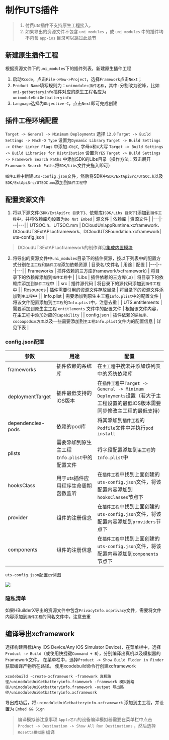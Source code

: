 # 制作UTS插件
> 1. 付费uts插件不支持原生工程接入。
> 2. 如果导出的资源文件不包含 `uni_modules` ，或 `uni_modules` 中的插件均不包含 `app-ios` 目录可以跳过此章节

## 新建原生插件工程
根据资源文件下的`uni_modules`下的插件列表，新建原生插件工程
1. 启动`Xcode`，点击`File->New->Project`，选择`Framework`点击`Next`；
2. `Product Name`填写规则为：`unimodule`+`插件名称`，其中`-`分割改为驼峰，比如`uni-getbatteryinfo`插件对应的原生工程名应为`unimoduleUniGetbatteryinfo`
3. `Language`选择为`Objective-C`，点击`Next`即可完成创建

## 插件工程环境配置
 `Target -> General -> Minimum Deployments` 选择 `12.0`
 `Target -> Build Settings -> Mach-O Type` 设置为`Dynamic Library`
 `Target -> Build Settings -> Other Linker Flags` 中添加`-ObjC`, 字母o和c大写
 `Target -> Build Settings -> Build Libraries for Distribution` 设置为`YES`
 `Target -> Build Settings -> Framework Search Paths` 中添加SDK的Libs目录（操作方法：双击展开`Framework Search Paths`将`SDK/Libs`文件夹拖入即可）

`插件工程`中新建`uts-config.json`文件，然后将SDK中`SDK/ExtApiSrc/UTSOC.h`以及`SDK/ExtApiSrc/UTSOC.mm`添加到`插件工程`中

## 配置资源文件
1. 将以下源文件(`SDK/ExtApiSrc 目录下`)、依赖库(`SDK/Libs 目录下`)添加到`插件工程`中，并将依赖库均设置为`Do Not Embed`
    | 源文件 | 依赖库 | 资源文件 |
    |---|---|---|
    | UTSOC.h、UTSOC.mm | DCloudUniappRuntime.xcframework、DCloudUTSExtAPI.xcframework、DCloudUTSFoundation.xcframework| uts-config.json |

> DCloudUTSExtAPI.xcframework的制作详见[集成内置模块](../modules/ios/modules.md)


2. 将导出的资源文件中`uni_modules`目录下的插件资源，按以下列表中的配置方式分别在`主工程`和`插件工程`添加依赖资源
    | 目录名/文件名 | 	用途 | 配置 |
    |---|---|---|
    | Frameworks | 插件依赖的三方库(framework/xcframework) | 将目录下的依赖库添加到`插件工程`中 |
    | Libs | 插件依赖的三方库(.a) | 将目录下的依赖库添加到`插件工程`中 |
    | src | 插件源代码 | 将目录下的源代码添加到`插件工程`中 |
    | Resources | 插件需要引用的资源文件存放目录 | 将目录下的资源文件添加到`主工程`中 |
    | Info.plist | 需要添加到原生主工程`Info.plist`中的配置文件 | 将该文件配置添加到`主工程`的`Info.plist`中，注意去重 |
    | UTS.entitlements | 需要添加到原生主工程 `entitlements` 文件中的配置文件 | 根据该文件内容，在主工程中添加对应的`Capability` |
    | config.json | 插件依赖的`系统库`、`cocoapods三方库`以及一些需要添加到`主工程Info.plist`文件内的配置信息 | 详见下表 |

### config.json配置

| 参数 | 	用途 | 配置 |
|---|---|---|
| frameworks | 插件依赖的系统库 | 在`主工程`中搜索并添加该列表中的系统依赖库 |
| deploymentTarget | 插件最低支持的iOS版本 | 在`插件工程`中`Target -> General -> Minimum Deployments`设置（若大于主工程设置的最低iOS版本需要同步修改主工程的最低支持） |
| dependencies-pods | 依赖的pod库 | 将其添加到`插件工程`的`Podfile`文件中并执行`pod install` |
| plists | 需要添加到原生主工程`Info.plist`中的配置文件 | 将字段配置添加到`主工程`的`Info.plist`中 |
| hooksClass | 用于uts插件应用程序生命周期函数监听 | 在`插件工程`中找到上面创建的`uts-config.json`文件，将该配置内容添加到`hooksClasses`节点下 |
| provider | 组件的注册信息 | 在`插件工程`中找到上面创建的`uts-config.json`文件，将该配置内容添加到`providers`节点下 |
| components | 组件的注册信息 | 在`插件工程`中找到上面创建的`uts-config.json`文件，将该配置内容添加到`components`节点下 |

`uts-config.json`配置示例图   

![](https://web-ext-storage.dcloud.net.cn/native/doc/iOS/utsconfig.png)


### 隐私清单
如果HBuilderX导出的资源文件中包含`PrivacyInfo.xcprivacy`文件，需要将文件内容添加到`插件工程`的同名文件中，注意去重

## 编译导出xcframework
选择构建目标(Any iOS Device/Any iOS Simulator Device)，在菜单栏中，选择`Product -> Build`（或使用快捷键`Command + B`），分别编译出真机以及模拟器的Framework文件。
在菜单栏中，选择`Product -> Show Build Floder in Finder` 获取编译产物所在路径。
使用xcodebuild命令行创建xcframework
```
xcodebuild -create-xcframework -framework 真机路径/unimoduleUniGetbatteryinfo.framework -framework 模拟器路径/unimoduleUniGetbatteryinfo.framework -output 导出路径/unimoduleUniGetbatteryinfo.xcframework
```
导出成功后，将 `unimoduleUniGetbatteryinfo.xcframework` 添加到主工程，并设置为 `Embed && Sign` 

> 编译模拟器注意事项
> `Apple芯片`的设备编译模拟器需要在菜单栏中点击 `Product -> Destination -> Show All Run Destinations` ，然后选择 `Rosetta模拟器` 编译
